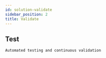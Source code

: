 ```yaml
---
id: solution-validate
sidebar_position: 2
title: Validate
---
```


## Test
    Automated testing and continuous validation
